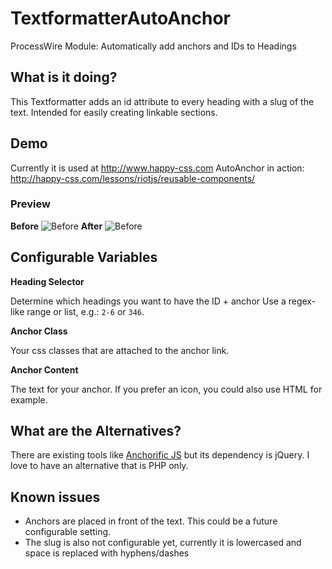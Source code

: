 # TextformatterAutoAnchor
ProcessWire Module: Automatically add anchors and IDs to Headings

## What is it doing?

This Textformatter adds an id attribute to every heading with a slug of the text. Intended for easily creating linkable sections.

## Demo

Currently it is used at http://www.happy-css.com
AutoAnchor in action: http://happy-css.com/lessons/riotjs/reusable-components/

### Preview
**Before**
![Before](http://i.imgur.com/pzkZaWF.jpg)
**After**
![Before](http://i.imgur.com/gXykULs.jpg)

## Configurable Variables

**Heading Selector**

Determine which headings you want to have the ID + anchor
Use a regex-like range or list, e.g.: `2-6` or `346`.

**Anchor Class**

Your css classes that are attached to the anchor link.

**Anchor Content**

The text for your anchor. If you prefer an icon, you could also use HTML for example.

## What are the Alternatives?

There are existing tools like [Anchorific JS](http://renaysha.me/anchorific-js/) but its dependency is jQuery. I love to have an alternative that is PHP only.

## Known issues
 - Anchors are placed in front of the text. This could be a future configurable setting.
 - The slug is also not configurable yet, currently it is lowercased and space is replaced with hyphens/dashes
